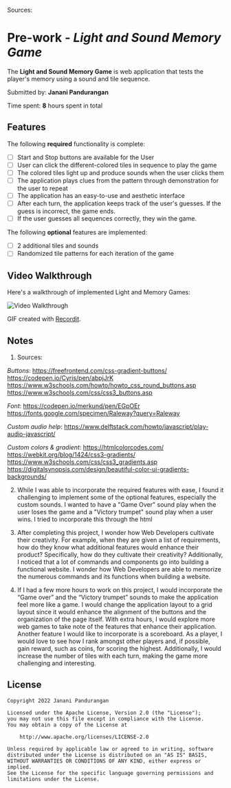 Sources:



# Pre-work - *Light and Sound Memory Game*

The **Light and Sound Memory Game** is web application that tests the player's memory using a sound and tile sequence.

Submitted by: **Janani Pandurangan**

Time spent: **8** hours spent in total

## Features

The following **required** functionality is complete:

* [ ] Start and Stop buttons are available for the User
* [ ] User can click the different-colored tiles in sequence to play the game
* [ ] The colored tiles light up and produce sounds when the user clicks them
* [ ] The application plays clues from the pattern through demonstration for the user to repeat
* [ ] The application has an easy-to-use and aesthetic interface
* [ ] After each turn, the application keeps track of the user's guesses. If the guess is incorrect, the game ends.
* [ ] If the user guesses all sequences correctly, they win the game.

The following **optional** features are implemented:

* [ ] 2 additional tiles and sounds 
* [ ] Randomized tile patterns for each iteration of the game

## Video Walkthrough

Here's a walkthrough of implemented Light and Memory Games:

<img src="http://g.recordit.co/mG20z7dxw3.gif" title='Video Walkthrough' alt='Video Walkthrough'/>

GIF created with [Recordit](https://recordit.co/).

## Notes

1. Sources:

*Buttons*:
https://freefrontend.com/css-gradient-buttons/ 
https://codepen.io/Cyris/pen/abpjJrK
https://www.w3schools.com/howto/howto_css_round_buttons.asp
https://www.w3schools.com/css/css3_buttons.asp

*Font*: 
https://codepen.io/merkund/pen/EGpOEr
https://fonts.google.com/specimen/Raleway?query=Raleway
      
*Custom audio help*: 
https://www.delftstack.com/howto/javascript/play-audio-javascript/

*Custom colors & gradient*:
https://htmlcolorcodes.com/ 
https://webkit.org/blog/1424/css3-gradients/ 
https://www.w3schools.com/css/css3_gradients.asp
https://digitalsynopsis.com/design/beautiful-color-ui-gradients-backgrounds/


2. While I was able to incorporate the required features with ease, I found it challenging to implement some of the optional features, especially the custom sounds. I wanted to have a "Game Over" sound play when the user loses the game and a "Victory trumpet" sound play when a user wins. I tried to incorporate this through the html <audio> tag and through Audio() in JavaScript, however I could not get the sounds to play. After hours of searching, I still could not figure out the root of this problem, and thus I could not incorporate it into my project. It was also challenging to implement the three strikes feature. I envisioned that the strikes counter would be next to the Start button, but even after searching, I could not figure how to get both elements in the same row using the current layout. My main challenge throughout this project was relearning HTML and CSS. Since my coursework focused on coding in Java, C++, and Python, I did not have time to continue coding in HTML and CSS. I was more used to the coding constructs of Python that I found it disorienting to code in HTML/CSS. Eventually, I found it easier to code and I was reminded of what I had learned years ago when I did my first project using HTML/CSS. 


3. After completing this project, I wonder how Web Developers cultivate their creativity. For example, when they are given a list of requirements, how do they know what additional features would enhance their product? Specifically, how do they cultivate their creativity? Additionally, I noticed that a lot of commands and components go into building a functional website. I wonder how Web Developers are able to memorize the numerous commands and its functions when building a website.

4. If I had a few more hours to work on this project, I would incorporate the “Game over” and the “Victory trumpet” sounds to make the application feel more like a game. I would change the application layout to a grid layout since it would enhance the alignment of the buttons and the organization of the page itself. With extra hours, I would explore more web games to take note of the features that enhance their application. Another feature I would like to incorporate is a scoreboard. As a player, I would love to see how I rank amongst other players and, if possible, gain reward, such as coins, for scoring the highest. Additionally, I would increase the number of tiles with each turn, making the game more challenging and interesting. 



## License

    Copyright 2022 Janani Pandurangan

    Licensed under the Apache License, Version 2.0 (the "License");
    you may not use this file except in compliance with the License.
    You may obtain a copy of the License at

        http://www.apache.org/licenses/LICENSE-2.0

    Unless required by applicable law or agreed to in writing, software
    distributed under the License is distributed on an "AS IS" BASIS,
    WITHOUT WARRANTIES OR CONDITIONS OF ANY KIND, either express or implied.
    See the License for the specific language governing permissions and
    limitations under the License.

